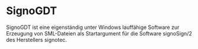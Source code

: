 # SignoGDT
SignoGDT ist eine eigenständig unter Windows lauffähige Software zur Erzeugung von SML-Dateien als Startargument für die Software signoSign/2 des Herstellers signotec.
